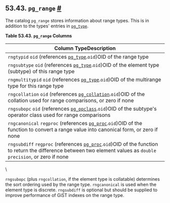 ## 53.43. `pg_range` [#](#CATALOG-PG-RANGE)

The catalog `pg_range` stores information about range types. This is in addition to the types' entries in [`pg_type`](catalog-pg-type "53.64. pg_type").

**Table 53.43. `pg_range` Columns**

| Column TypeDescription                                                                                                                                                                                     |
| ---------------------------------------------------------------------------------------------------------------------------------------------------------------------------------------------------------- |
| `rngtypid` `oid` (references [`pg_type`](catalog-pg-type "53.64. pg_type").`oid`)OID of the range type                                                                                                |
| `rngsubtype` `oid` (references [`pg_type`](catalog-pg-type "53.64. pg_type").`oid`)OID of the element type (subtype) of this range type                                                               |
| `rngmultitypid` `oid` (references [`pg_type`](catalog-pg-type "53.64. pg_type").`oid`)OID of the multirange type for this range type                                                                  |
| `rngcollation` `oid` (references [`pg_collation`](catalog-pg-collation "53.12. pg_collation").`oid`)OID of the collation used for range comparisons, or zero if none                                  |
| `rngsubopc` `oid` (references [`pg_opclass`](catalog-pg-opclass "53.33. pg_opclass").`oid`)OID of the subtype's operator class used for range comparisons                                             |
| `rngcanonical` `regproc` (references [`pg_proc`](catalog-pg-proc "53.39. pg_proc").`oid`)OID of the function to convert a range value into canonical form, or zero if none                            |
| `rngsubdiff` `regproc` (references [`pg_proc`](catalog-pg-proc "53.39. pg_proc").`oid`)OID of the function to return the difference between two element values as `double precision`, or zero if none |

\

`rngsubopc` (plus `rngcollation`, if the element type is collatable) determines the sort ordering used by the range type. `rngcanonical` is used when the element type is discrete. `rngsubdiff` is optional but should be supplied to improve performance of GiST indexes on the range type.